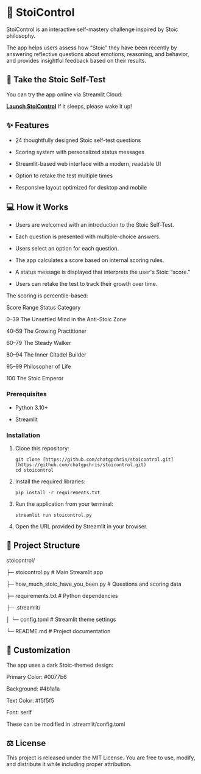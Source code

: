 # 🦅 StoiControl

StoiControl is an interactive self-mastery challenge inspired by Stoic philosophy. 

The app helps users assess how “Stoic” they have been recently by answering reflective questions about emotions, reasoning, and behavior, and provides insightful feedback based on their results.

## 🚀 Take the Stoic Self-Test

You can try the app online via Streamlit Cloud:  

[**Launch StoiControl**](http://stoicontrol.streamlit.app) If it sleeps, please wake it up!

## ✨ Features

- 24 thoughtfully designed Stoic self-test questions

- Scoring system with personalized status messages

- Streamlit-based web interface with a modern, readable UI

- Option to retake the test multiple times

- Responsive layout optimized for desktop and mobile


## 💻 How it Works

- Users are welcomed with an introduction to the Stoic Self-Test.

- Each question is presented with multiple-choice answers.

- Users select an option for each question.

- The app calculates a score based on internal scoring rules.

- A status message is displayed that interprets the user's Stoic “score.”

- Users can retake the test to track their growth over time.

The scoring is percentile-based:

Score Range	      Status Category

0–39	            The Unsettled Mind in the Anti-Stoic Zone

40–59	            The Growing Practitioner

60–79	            The Steady Walker

80–94	            The Inner Citadel Builder

95–99	            Philosopher of Life

100	                The Stoic Emperor

### Prerequisites

* Python 3.10+

* Streamlit

### Installation

1.  Clone this repository:

    ```
    git clone [https://github.com/chatgpchris/stoicontrol.git](https://github.com/chatgpchris/stoicontrol.git)
    cd stoicontrol
    ```

2.  Install the required libraries:

    ```
    pip install -r requirements.txt
    ```

3.  Run the application from your terminal:

    ```
    streamlit run stoicontrol.py
    ```
    
4.  Open the URL provided by Streamlit in your browser.


## 📁 Project Structure

stoicontrol/

├─ stoicontrol.py                 # Main Streamlit app

├─ how_much_stoic_have_you_been.py  # Questions and scoring data

├─ requirements.txt               # Python dependencies

├─ .streamlit/

│   └─ config.toml                # Streamlit theme settings

└─ README.md                      # Project documentation


## 🎨 Customization

The app uses a dark Stoic-themed design:

Primary Color: #0077b6

Background: #4b1a1a

Text Color: #f5f5f5

Font: serif

These can be modified in .streamlit/config.toml


## ⚖️ License

This project is released under the MIT License. You are free to use, modify, and distribute it while including proper attribution.

